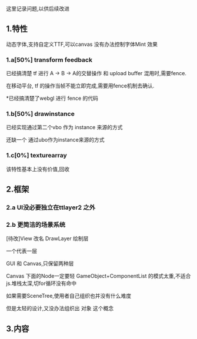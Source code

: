 这里记录问题,以供后续改进
## 1.特性

动态字体,支持自定义TTF,可以canvas 没有办法控制字体Mint 效果
  
### 1.a[50%] transform feedback  
    
已经搞清楚 tf 进行 A -> B -> A的交替操作 和 upload buffer 混用时,需要fence.

在移动平台, tf 的操作当帧不能立即完成,需要用fence机制去确认.

*已经搞清楚了webgl 进行 fence 的代码

### 1.b[50%] drawinstance

已经实现通过第二个vbo 作为 instance 来源的方式

还缺一个 通过ubo作为instance来源的方式

### 1.c[0%] texturearray

该特性基本上没有价值,回收

## 2.框架

### 2.a UI没必要独立在ttlayer2 之外

### 2.b 更简洁的场景系统
    
[待改]View 改名 DrawLayer 绘制层

一个代表一层

GUI 和 Canvas,只保留两种层


Canvas 下面的Node一定要轻
GameObject+ComponentList 的模式太重,不适合js.堆栈太深,切for循环没有命中

如果需要SceneTree,使用者自己组织也并没有什么难度

但是太轻的设计,又没办法组织出 对象 这个概念



## 3.内容